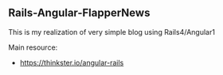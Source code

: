 ## Rails-Angular-FlapperNews

This is my realization of very simple blog using Rails4/Angular1

Main resource:
* https://thinkster.io/angular-rails
